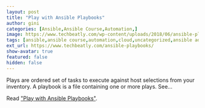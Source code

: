 ```yaml
---
layout: post
title: "Play with Ansible Playbooks"
author: gini
categories: [Ansible,Ansible Course,Automation,]
image: https://www.techbeatly.com/wp-content/uploads/2018/06/ansible-playbooks-1024x576.png
tags: [ansible,ansible course,automation,cloud,uncategorized,ansible ad-hoc,ansible command,ansible doc,ansible playbook,ansible training,]
ext_url: https://www.techbeatly.com/ansible-playbooks/
show-avatar: true
featured: false
hidden: false
---
```


Plays are ordered set of tasks to execute against host selections from your inventory. A playbook is a file containing one or more plays. See...

Read ["Play with Ansible Playbooks"](https://www.techbeatly.com/ansible-playbooks/).